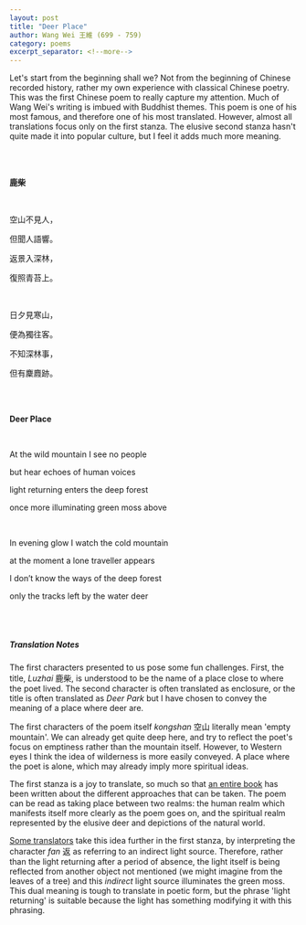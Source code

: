 ```yaml
---
layout: post
title: "Deer Place"
author: Wang Wei 王維 (699 - 759)
category: poems
excerpt_separator: <!--more-->
---
```


Let's start from the beginning shall we? Not from the beginning of Chinese recorded history, rather my own experience with classical Chinese poetry<!--more-->. This was the first Chinese poem to really capture my attention. Much of Wang Wei's writing is imbued with Buddhist themes. This poem is one of his most famous, and therefore one of his most translated. However, almost all translations focus only on the first stanza. The elusive second stanza hasn't quite made it into popular culture, but I feel it adds much more meaning. 

<br> <br>

  **鹿柴** 
  
  <br>
  
  空山不見人，

  但聞人語響。
	
  返景入深林，
  
  復照青苔上。
  
  <br>
  
  日夕見寒山，
	
  便為獨往客。
	
  不知深林事，

  但有麇麚跡。
  
  <br><br>
  
 **Deer Place** 
  
  <br>
  
  At the wild mountain I see no people
  
  but hear echoes of human voices
  
  light returning enters the deep forest
  
  once more illuminating green moss above
    
  <br>
  
  In evening glow I watch the cold mountain
  
  at the moment a lone traveller appears
  
  I don’t know the ways of the deep forest
  
  only the tracks left by the water deer
  
  <br><br>

##### Translation Notes

The first characters presented to us pose some fun challenges. First, the title, *Luzhai* 鹿柴, is understood to be the name of a place close to where the poet lived. The second character is often translated as enclosure, or the title is often translated as *Deer Park* but I have chosen to convey the meaning of a place where deer are.
  
The first characters of the poem itself *kongshan* 空山 literally mean 'empty mountain'. We can already get quite deep here, and try to reflect the poet's focus on emptiness rather than the mountain itself. However, to Western eyes I think the idea of wilderness is more easily conveyed. A place where the poet is alone, which may already imply more spiritual ideas.
  
The first stanza is a joy to translate, so much so that [an entire book](http://www.rochester.edu/College/translation/threepercent/2017/02/28/nineteen-ways-of-looking-at-wang-wei/) has been written about the different approaches that can be taken. The poem can be read as taking place between two realms: the human realm which manifests itself more clearly as the poem goes on, and the spiritual realm represented by the elusive deer and depictions of the natural world. 
  
[Some translators](https://www.learnancientchinesepoetry.org/2016/10/22/wang-wei-deer-park/) take this idea further in the first stanza, by interpreting the character *fan* 返 as referring to an indirect light source. Therefore, rather than the light returning after a period of absence, the light itself is being reflected from another object not mentioned (we might imagine from the leaves of a tree) and this *indirect* light source illuminates the green moss. This dual meaning is tough to translate in poetic form, but the phrase 'light returning' is suitable because the light has something modifying it with this phrasing.